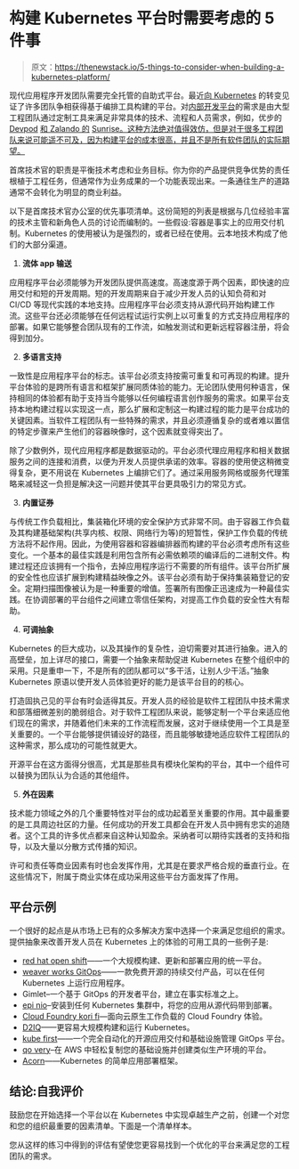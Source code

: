 # 构建 Kubernetes 平台时需要考虑的 5 件事

> 原文：<https://thenewstack.io/5-things-to-consider-when-building-a-kubernetes-platform/>

现代应用程序开发团队需要完全托管的自助式平台。最近[向 Kubernetes](https://thenewstack.io/why-kubernetes-has-emerged-as-the-os-of-the-cloud/) 的转变见证了许多团队争相获得基于编排工具构建的平台。对[内部开发平台](https://thenewstack.io/platform-engineering-the-ultimate-guide/)的需求是由大型工程团队通过定制工具来满足非常具体的技术、流程和人员需求，例如，优步的 [Devpod](https://www.infoq.com/news/2022/12/uber-devpod-remote-dev-env/) [和 Zalando 的](https://www.infoq.com/news/2022/12/uber-devpod-remote-dev-env/) [Sunrise。这种方法绝对值得效仿，但是对于很多工程团队来说可能遥不可及，因为构建平台的成本很高，并且不是所有软件团队的实际期望。](https://platformengineering.org/talks-library/sunrise-zalandos-internal-developer-platform)

首席技术官的职责是平衡技术考虑和业务目标。你为你的产品提供竞争优势的责任根植于工程任务，但通常作为业务成果的一个功能表现出来。一条通往生产的道路通常不会转化为明显的商业利益。

以下是首席技术官办公室的优先事项清单。这份简短的列表是根据与几位经验丰富的技术主管和新角色人员的讨论而编制的。一些假设:容器是事实上的应用交付机制。Kubernetes 的使用被认为是强烈的，或者已经在使用。云本地技术构成了他们的大部分渠道。

1.  **流体 app 输送**

应用程序平台必须能够为开发团队提供高速度。高速度源于两个因素，即快速的应用交付和短的开发周期。短的开发周期来自于减少开发人员的认知负荷和对 CI/CD 等现代实践的本地支持。应用程序平台必须支持从源代码开始构建工作流。这些平台还必须能够在任何远程试运行实例上以可重复的方式支持应用程序的部署。如果它能够整合团队现有的工作流，如触发测试和更新远程容器注册，将会得到加分。

2.  **多语言支持**

一致性是应用程序平台的标志。该平台必须支持按需可重复和可再现的构建。提升平台体验的是跨所有语言和框架扩展同质体验的能力。无论团队使用何种语言，保持相同的体验都有助于支持当今能够以任何编程语言创作服务的需求。如果平台支持本地构建过程以实现这一点，那么扩展和定制这一构建过程的能力是平台成功的关键因素。当软件工程团队有一些特殊的需求，并且必须遵循复杂的或者难以置信的特定步骤来产生他们的容器映像时，这个因素就变得突出了。

除了少数例外，现代应用程序都是数据驱动的。平台必须代理应用程序和相关数据服务之间的连接和消费，以便为开发人员提供承诺的效率。容器的使用使这稍微变得复杂，更不用说在 Kubernetes 上编排它们了。通过采用服务网格或服务代理策略来减轻这一负担是解决这一问题并使其平台更具吸引力的常见方式。

3.  **内置证券**

与传统工作负载相比，集装箱化环境的安全保护方式非常不同。由于容器工作负载及其构建基础架构(共享内核、权限、网络行为等)的短暂性，保护工作负载的传统方法将不起作用。因此，为使用容器和容器编排器而构建的平台必须考虑所有这些变化。一个基本的最佳实践是利用包含所有必需依赖项的编译后的二进制文件。构建过程还应该拥有一个指令，去掉应用程序运行不需要的所有组件。该平台所扩展的安全性也应该扩展到构建精益映像之外。该平台必须有助于保持集装箱登记的安全。定期扫描图像被认为是一种重要的增值。签署所有图像正迅速成为一种最佳实践。在协调部署的平台组件之间建立零信任架构，对提高工作负载的安全性大有帮助。

4.  **可调抽象**

Kubernetes 的巨大成功，以及其操作的复杂性，迫切需要对其进行抽象。进入的高壁垒，加上详尽的接口，需要一个抽象来帮助促进 Kubernetes 在整个组织中的采用。只是重申一下，不是所有的团队都可以“多干活，让别人少干活。”抽象 Kubernetes 原语以使开发人员体验更好的能力是该平台目的的核心。

打造固执己见的平台有时会适得其反。开发人员的经验是软件工程团队中技术需求和部落细微差别的脆弱组合。对于软件工程团队来说，能够定制一个平台来适应他们现在的需求，并随着他们未来的工作流程而发展，这对于继续使用一个工具是至关重要的。一个平台能够提供铺设好的路径，而且能够敏捷地适应软件工程团队的这种需求，那么成功的可能性就更大。

开源平台在这方面得分很高，尤其是那些具有模块化架构的平台，其中一个组件可以替换为团队认为合适的其他组件。

5.  **外在因素**

技术能力领域之外的几个重要特性对平台的成功起着至关重要的作用。其中最重要的是工具周边社区的力量。任何成功的开发工具都会在开发人员中拥有忠实的追随者。这个工具的许多优点都来自这种认知盈余。采纳者可以期待实践者的支持和指导，以及大量以分散方式传播的知识。

许可和责任等商业因素有时也会发挥作用，尤其是在要求严格合规的垂直行业。在这些情况下，附属于商业实体在成功采用这些平台方面发挥了作用。

## 平台示例

一个很好的起点是从市场上已有的众多解决方案中选择一个来满足您组织的需求。提供抽象来改善开发人员在 Kubernetes 上的体验的可用工具的一些例子是:

*   [red hat open shift](https://www.redhat.com/en/technologies/cloud-computing/openshift)——一个大规模构建、更新和部署应用的统一平台。
*   [weaver works GitOps](https://www.weave.works/technologies/gitops/)——一款免费开源的持续交付产品，可以在任何 Kubernetes 上运行应用程序。
*   Gimlet–一个基于 GitOps 的开发者平台，建立在事实标准之上。
*   [epi nio](https://epinio.io/)–安装到任何 Kubernetes 集群中，将您的应用从源代码带到部署。
*   [Cloud Foundry kori fi](https://github.com/cloudfoundry/korifi)—面向云原生工作负载的 Cloud Foundry 体验。
*   [D2IQ](https://d2iq.com/)——更容易大规模构建和运行 Kubernetes。
*   [kube first](https://kubefirst.io/)——一个完全自动化的开源应用交付和基础设施管理 GitOps 平台。
*   [qo very](https://www.qovery.com/)–在 AWS 中轻松复制您的基础设施并创建类似生产环境的平台。
*   [Acorn](https://www.acorn.io/)——Kubernetes 的简单应用部署框架。

## 结论:自我评价

鼓励您在开始选择一个平台以在 Kubernetes 中实现卓越生产之前，创建一个对您和您的组织最重要的因素清单。下面是一个清单样本。

您从这样的练习中得到的评估有望使您更容易找到一个优化的平台来满足您的工程团队的需求。

<svg xmlns:xlink="http://www.w3.org/1999/xlink" viewBox="0 0 68 31" version="1.1"><title>Group</title> <desc>Created with Sketch.</desc></svg>
